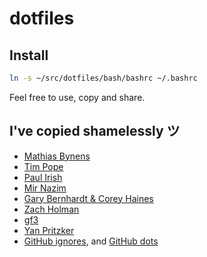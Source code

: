 # dotfiles

## Install
```sh
ln -s ~/src/dotfiles/bash/bashrc ~/.bashrc
```

Feel free to use, copy and share.

## I've copied shamelessly ツ

* [Mathias Bynens](https://github.com/mathiasbynens/dotfiles)
* [Tim Pope](https://github.com/tpope/vim-pathogen)
* [Paul Irish](https://github.com/paulirish/dotfiles/)
* [Mir Nazim](http://mirnazim.org/writings/vim-plugins-i-use/)
* [Gary Bernhardt & Corey Haines](https://github.com/garybernhardt/dotfiles/blob/master/bin/git-churn)
* [Zach Holman](https://github.com/holman)
* [gf3](https://github.com/gf3/dotfiles)
* [Yan Pritzker](https://github.com/skwp)
* [GitHub ignores](https://github.com/github/gitignore), and [GitHub dots](http://dotfiles.github.com/)
